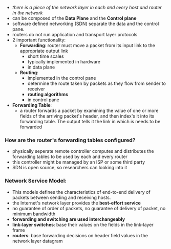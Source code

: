- *there is a piece of the network layer in each and every host and router in the network*
- can be composed of the **Data Plane** and the **Control plane**
- software defined networking (SDN) separate the data and the control pane. 
- routers do not run application and transport layer protocols
- 2 important functionality: 
	- **Forwarding**: router must move a packet from its input link to the appropriate output link
		- short time scales
		- typically implemented in hardware
		- in data plane
	- **Routing**: 
		- implemented in the control pane
		- determine the route taken by packets as they flow from sender to receiver
		- **routing algorithms**
		- in control pane
- **Forwarding Table**:
	- a router forwards a packet by examining the value of one or more fields of the arriving packet's header, and then index's it into its forwarding table. The output tells it the link in which is needs to be forwarded
### How are the router's forwarding tables configured?
- physically seperate remote controller computes and distributes the forwarding tables to be used by each and every router
- this controller might be managed by an ISP or some third party
- SDN is open source, so researchers can looking into it

### Network Service Model:
- This models defines the characteristics of end-to-end delivery of packets between sending and receiving hosts.
- the Internet's network layer provides the **best-effort service**
- no guarantee of order of packets, no guarantee of delivery of packet, no minimum bandwidth
- **forwarding and switching are used interchangeably**
- **link-layer switches**: base their values on the fields in the link-layer frame 
- **routers**: base forwarding decisions on header field values in the network layer datagram
